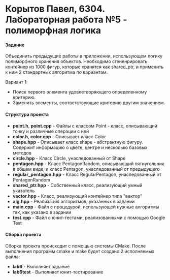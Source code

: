 # Корытов Павел, 6304. Лабораторная работа №5 - полиморфная логика

#### Задание
Объединить предыдущие работы в приложении, использующем логику полиморфного хранения объектов.
Необходимо сгененрировать контейнер из 1000 фигур, которые хранятся как shared_ptr<Shape>,
и применить к ним 2 стандартных алгоритма по вариантам.

Вариант 1:
 - Поиск первого элемента удовлетворяющего определенному критерию.
 - Заменить элементы, соответствующие критерию другим значением.

#### Структура проекта
 - **point.h**, **point.cpp** - Файлы с классом Point - класс, описывающий точку и различные операции с ней
 - **color.h**, **color.cpp** - Описывает класс Color
 - **shape.hpp** - Описывает класс shape - абстрактную фигуру. Содержит информацию о
    цвете, центре и несколько базовых методов
 - **circle.hpp** - Класс Circle, унаследованный от Shape
 - **pentagon.hpp** - Класс PentagonRandom, описывающий пятиугольник в общем виде,
    и класс Pentagon, унаследованный от предыдущего
 - **regular_pentagon.hpp** - Класс RegularPentagon, унаследованный от PentagonRandom
 - **shared_ptr.hpp** - Собственный класс, реализующий умный указатель
 - **vector.hpp** - Класс, реализующий контейнер типа "вектор"
 - **alg.hpp** - Реализация алгоритмов, указанных в задании
 - **main.cpp** - Файл с процедурой, использующей нужные алгоритмы так, как указано в задании
 - **test.cpp** - Файл с юнит-тестами, реализованными с помощью Google Test

#### Сборка проекта
Сборка проекта происходит с помощью системы CMake. После выполнения программ cmake и make будет создано
2 исполняемых файла:
 - **lab6** - Выполняет задание
 - **lab6test** - Выполняет юнит-тестирование

